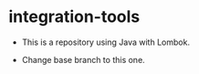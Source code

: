 # integration-tools

- This is a repository using Java with Lombok.

- Change base branch to this one.
